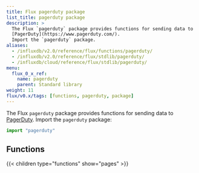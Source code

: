 ```yaml
---
title: Flux pagerduty package
list_title: pagerduty package
description: >
  The Flux `pagerduty` package provides functions for sending data to
  [PagerDuty](https://www.pagerduty.com/).
  Import the `pagerduty` package.
aliases:
  - /influxdb/v2.0/reference/flux/functions/pagerduty/
  - /influxdb/v2.0/reference/flux/stdlib/pagerduty/
  - /influxdb/cloud/reference/flux/stdlib/pagerduty/
menu:
  flux_0_x_ref:
    name: pagerduty
    parent: Standard library
weight: 11
flux/v0.x/tags: [functions, pagerduty, package]
---
```


The Flux `pagerduty` package provides functions for sending data to
[PagerDuty](https://www.pagerduty.com/).
Import the `pagerduty` package:

```js
import "pagerduty"
```

## Functions
{{< children type="functions" show="pages" >}}

